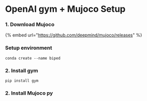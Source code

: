 # OpenAI gym + Mujoco Setup

### 1. Download Mujoco

{% embed url="https://github.com/deepmind/mujoco/releases" %}

### Setup environment

```
conda create --name biped
```

### 2. Install gym

```
pip install gym
```

### 2. Install Mujoco py



